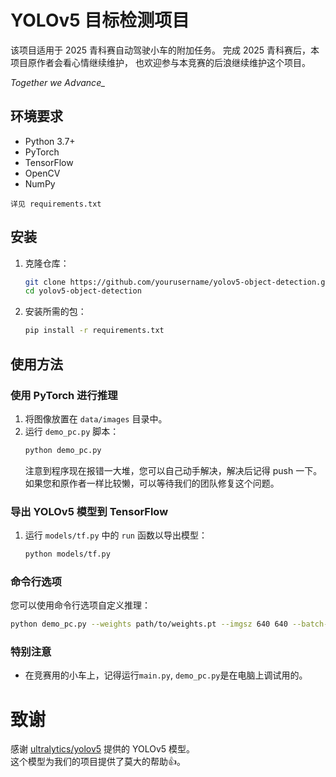 # YOLOv5 目标检测项目

该项目适用于 2025 青科赛自动驾驶小车的附加任务。
完成 2025 青科赛后，本项目原作者会看心情继续维护，
也欢迎参与本竞赛的后浪继续维护这个项目。  

*Together we Advance_*

## 环境要求

- Python 3.7+
- PyTorch
- TensorFlow
- OpenCV
- NumPy  

`详见 requirements.txt`

## 安装

1. 克隆仓库：
    ```sh
    git clone https://github.com/yourusername/yolov5-object-detection.git
    cd yolov5-object-detection
    ```

2. 安装所需的包：
    ```sh
    pip install -r requirements.txt
    ```

## 使用方法

### 使用 PyTorch 进行推理

1. 将图像放置在 `data/images` 目录中。
2. 运行 `demo_pc.py` 脚本：
    ```sh
    python demo_pc.py
    ```  
   注意到程序现在报错一大堆，您可以自己动手解决，解决后记得 push 一下。  
如果您和原作者一样比较懒，可以等待我们的团队修复这个问题。

### 导出 YOLOv5 模型到 TensorFlow

1. 运行 `models/tf.py` 中的 `run` 函数以导出模型：
    ```sh
    python models/tf.py
    ```

### 命令行选项

您可以使用命令行选项自定义推理：

```sh
python demo_pc.py --weights path/to/weights.pt --imgsz 640 640 --batch-size 1 --dynamic
```

### 特别注意  
 - 在竞赛用的小车上，记得运行`main.py`, `demo_pc.py`是在电脑上调试用的。

# 致谢  
感谢 [ultralytics/yolov5](https://github.com/ultralytics/yolov5) 提供的 YOLOv5 模型。  
这个模型为我们的项目提供了莫大的帮助👍。
